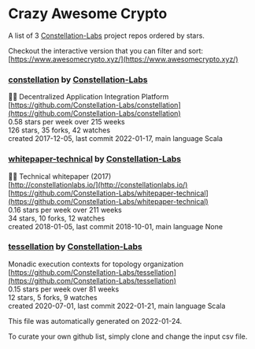 # Crazy Awesome Crypto
A list of 3 [Constellation-Labs](https://github.com/Constellation-Labs) project repos ordered by stars.  

Checkout the interactive version that you can filter and sort: 
[https://www.awesomecrypto.xyz/](https://www.awesomecrypto.xyz/)  


### [constellation](https://github.com/Constellation-Labs/constellation) by [Constellation-Labs](https://github.com/Constellation-Labs)  
:milky_way::satellite: Decentralized Application Integration Platform  
[https://github.com/Constellation-Labs/constellation](https://github.com/Constellation-Labs/constellation)  
0.58 stars per week over 215 weeks  
126 stars, 35 forks, 42 watches  
created 2017-12-05, last commit 2022-01-17, main language Scala  


### [whitepaper-technical](https://github.com/Constellation-Labs/whitepaper-technical) by [Constellation-Labs](https://github.com/Constellation-Labs)  
:page_facing_up::satellite: Technical whitepaper (2017)  
[http://constellationlabs.io/](http://constellationlabs.io/)  
[https://github.com/Constellation-Labs/whitepaper-technical](https://github.com/Constellation-Labs/whitepaper-technical)  
0.16 stars per week over 211 weeks  
34 stars, 10 forks, 12 watches  
created 2018-01-05, last commit 2018-10-01, main language None  


### [tessellation](https://github.com/Constellation-Labs/tessellation) by [Constellation-Labs](https://github.com/Constellation-Labs)  
Monadic execution contexts for topology organization   
[https://github.com/Constellation-Labs/tessellation](https://github.com/Constellation-Labs/tessellation)  
0.15 stars per week over 81 weeks  
12 stars, 5 forks, 9 watches  
created 2020-07-01, last commit 2022-01-21, main language Scala  


This file was automatically generated on 2022-01-24.  

To curate your own github list, simply clone and change the input csv file.  